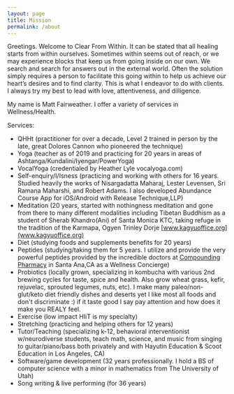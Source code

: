 ```yaml
---
layout: page
title: Mission
permalink: /about
---
```


Greetings.  Welcome to Clear From Within.  It can be stated that all healing starts from within ourselves.  Sometimes within seems out of reach, or we may experience blocks that keep us from going inside on our own.  We search and search for answers out in the external world.  Often the solution simply requires a person to facilitate this going within to help us achieve our heart’s desires and to find clarity.  This is what I endeavor to do with clients.  I always try my best to lead with love, attentiveness, and dilligence.

My name is Matt Fairweather.  I offer a variety of services in Wellness/Health.

Services:
* QHHt (practitioner for over a decade, Level 2 trained in person by the late, great Dolores Cannon who pioneered the technique)
* Yoga (teacher as of 2019 and practicing for 20 years in areas of Ashtanga/Kundalini/Iyengar/PowerYoga)
* VocalYoga (credentialed by Heather Lyle vocalyoga.com)
* Self-enquiry/I/Isness (practicing and working with others for 16 years. Studied heavily the works of Nisargadatta Maharaj, Lester Levensen, Sri Ramana Maharshi, and Robert Adams.  I also developed Abundance Course App for iOS/Android with Release Technique,LLP)
* Meditation (20 years, started with nothingness meditation and gone from there to many different modalities including Tibetan Buddhism as a student of Sherab Khandro(Ani) of Santa Monica KTC, taking refuge in the tradition of the Karmapa, Ogyen Trinley Dorje [www.kagyuoffice.org](www.kagyuoffice.org)
* Diet (studying foods and supplements benefits for 20 years)
* Peptides (studying/taking them for 5 years.  I utilize and provide the very powerful peptides provided by the incredible doctors at [Compounding Pharmacy](www.santaanatustincompoundingpharmacy.com) in Santa Ana,CA as a Wellness Concierge)
* Probiotics (locally grown, specializing in kombucha with various 2nd brewing cycles for taste, spice and health.  Also grow wheat grass, kefir, rejuvelac, sprouted legumes, nuts, etc).  I make many paleo/non-glut/keto diet friendly dishes and deserts yet I like most all foods and don't discriminate :) if it taste good I say pay attention and how does it make you REALY feel.
* Exercise (low impact HIiT is my specialty)
* Stretching (practicing and helping others for 12 years)
* Tutor/Teaching (specializing k-12, behavioral interventionist w/neurodiverse students, teach math, science, and music from singing to guitar/piano/bass both privately and with Hayutin Education & Scoot Education in Los Angeles, CA)
* Software/game development (32 years professionally.  I hold a BS of computer science with a minor in mathematics from The University of Utah)
* Song writing & live performing (for 36 years)

